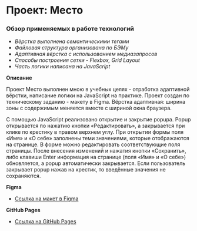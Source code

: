 # Проект: Место

### Обзор применяемых в работе технологий
* _Вёрстка выполнена семантическими тегами_
* _Файловая структура организована по БЭМу_
* _Адаптивная вёрстка с использованием медиазапросов_
* _Способы построения сетки - Flexbox, Grid Layout_
* _Часть логики написана на JavaScript_

**Описание**

Проект Место выполнен мною в учебных целях - отработка адаптивной вёрстки, написание логики на JavaScript на практике.
Проект создан по техническому заданию - макету в Figma.
Вёрстка адаптивная: ширина зоны с содержимым меняется вместе с шириной окна браузера.

С помощью JavaScript реализовано открытие и закрытие popupа. Popup открывается по нажатию кнопки «Редактировать», а закрывается при клике по крестику в правом верхнем углу. 
При открытии формы поля «Имя» и «О себе» заполнены теми значениями, которые отображаются на странице.
В форме можно редактировать соответствующие поля страницы. После внесения изменений и нажатия кнопки «Сохранить», либо клавиши Enter информация на странице (поля «Имя» и «О себе») обновляется, а popup автоматически закрывается.
Если пользователь закрывает popup нажав на крестик, то введённые значения не сохраняются.

**Figma**

* [Ссылка на макет в Figma](https://www.figma.com/file/2cn9N9jSkmxD84oJik7xL7/JavaScript.-Sprint-4?node-id=28212%3A155)

**GitHub Pages**

* [Ссылка на GitHub Pages](https://acherrry.github.io/mesto/)
